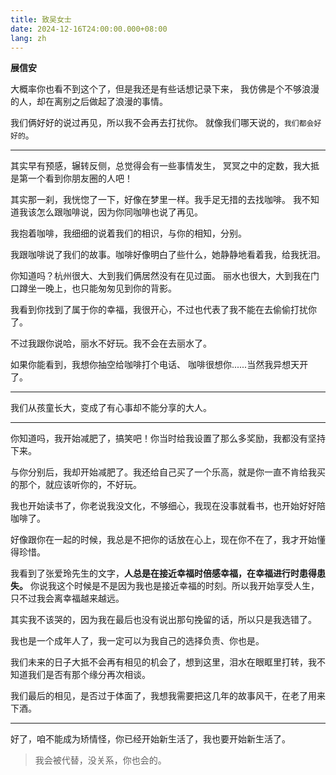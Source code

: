 ```yaml
---
title: 致吴女士
date: 2024-12-16T24:00:00.000+08:00
lang: zh
---
```


**展信安**

大概率你也看不到这个了，但是我还是有些话想记录下来，
我仿佛是个不够浪漫的人，却在离别之后做起了浪漫的事情。

我们俩好好的说过再见，所以我不会再去打扰你。
就像我们哪天说的，`我们都会好好的`。

---

其实早有预感，辗转反侧，总觉得会有一些事情发生，
冥冥之中的定数，我大抵是第一个看到你朋友圈的人吧！

其实那一刹，我恍惚了一下，好像在梦里一样。我手足无措的去找咖啡。
我不知道我该怎么跟咖啡说，因为你同咖啡也说了再见。

我抱着咖啡，我细细的说着我们的相识，与你的相知，分别。

我跟咖啡说了我们的故事。咖啡好像明白了些什么，她静静地看着我，给我抚泪。

你知道吗？杭州很大、大到我们俩居然没有在见过面。
丽水也很大，大到我在门口蹲坐一晚上，也只能匆匆见到你的背影。

我看到你找到了属于你的幸福，我很开心，不过也代表了我不能在去偷偷打扰你了。

不过我跟你说哈，丽水不好玩。我不会在去丽水了。

如果你能看到，我想你抽空给咖啡打个电话、
咖啡很想你......当然我异想天开了。

---

我们从孩童长大，变成了有心事却不能分享的大人。

---

你知道吗，我开始减肥了，搞笑吧！你当时给我设置了那么多奖励，我都没有坚持下来。

与你分别后，我却开始减肥了。我还给自己买了一个乐高，就是你一直不肯给我买的那个，就应该听你的，不好玩。

我也开始读书了，你老说我没文化，不够细心，我现在没事就看书，也开始好好陪咖啡了。

好像跟你在一起的时候，我总是不把你的话放在心上，现在你不在了，我才开始懂得珍惜。

我看到了张爱玲先生的文字，**人总是在接近幸福时倍感幸福，在幸福进行时患得患失。**
你说我这个时候是不是因为我也是接近幸福的时刻。所以我开始享受人生，只不过我会离幸福越来越远。

其实我不该哭的，因为我在最后也没有说出那句挽留的话，所以只是我选错了。

我也是一个成年人了，我一定可以为我自己的选择负责、你也是。

我们未来的日子大抵不会再有相见的机会了，想到这里，泪水在眼眶里打转，我不知道我们是否有那个缘分再次相谈。

我们最后的相见，是否过于体面了，我想我需要把这几年的故事风干，在老了用来下酒。

---

好了，咱不能成为矫情怪，你已经开始新生活了，我也要开始新生活了。

> 我会被代替，没关系，你也会的。


